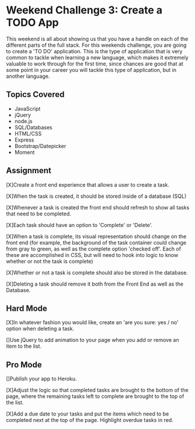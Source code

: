 # Weekend Challenge 3: Create a TODO App
This weekend is all about showing us that you have a handle on each of the different parts of the full stack. For this weekends challenge, you are going to create a 'TO DO' application. This is the type of application that is very common to tackle when learning a new language, which makes it extremely valuable to work through for the first time, since chances are good that at some point in your career you will tackle this type of application, but in another language. 

## Topics Covered
- JavaScript
- jQuery
- node.js
- SQL/Databases
- HTML/CSS
- Express
- Bootstrap/Datepicker
- Moment

## Assignment

[X]Create a front end experience that allows a user to create a task.

[X]When the task is created, it should be stored inside of a database (SQL)

[X]Whenever a task is created the front end should refresh to show all tasks that need to be completed.

[X]Each task should have an option to 'Complete' or 'Delete'.

[X]When a task is complete, its visual representation should change on the front end (for example, the background of the task container could change from gray to green, as well as the complete option 'checked off'. Each of these are accomplished in CSS, but will need to hook into logic to know whether or not the task is complete)

[X]Whether or not a task is complete should also be stored in the database.

[X]Deleting a task should remove it both from the Front End as well as the Database.

## Hard Mode
[X]In whatever fashion you would like, create an 'are you sure: yes / no' option when deleting a task.

[]Use jQuery to add animation to your page when you add or remove an item to the list.

## Pro Mode
[]Publish your app to Heroku.

[X]Adjust the logic so that completed tasks are brought to the bottom of the page, where the remaining tasks left to complete are brought to the top of the list.

[X]Add a due date to your tasks and put the items which need to be completed next at the top of the page. Highlight overdue tasks in red.
